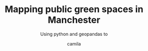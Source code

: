 ---
layout: post
title:  "Mapping public green spaces in Manchester"
subtitle: "Using python and geopandas to "
author: camila
categories: [ analysis, geoanalysis ]
tags: [ python, geopandas, matplotlib ]
image: gmcr_green_areas.png
---